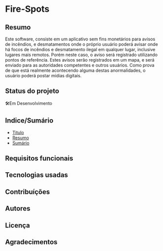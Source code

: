 # Fire-Spots

## Resumo

Este software, consiste em um aplicativo sem fins monetários para avisos de incêndios, e desmatamentos onde o próprio usuário poderá avisar onde há focos de incêndios e desmatamento ilegal em qualquer lugar, inclusive lugares mais remotos. Porém neste caso, o aviso será registrado utilizando pontos de referência. Estes avisos serão registrados em um mapa, e será enviado para as autoridades competentes e outros usuários. Como prova de que está realmente acontecendo alguma destas anormalidades, o usuário poderá postar mídias digitais.


<h2>Status do projeto</h2>

:hammer_and_wrench:Em Desenvolvimento

## Indice/Sumário


* [Titulo](#Fire-Spots)
* [Resumo](#Resumo)
* [Sumário](#Indice/Sumário)



## Requisitos funcionais


## Tecnologias usadas


## Contribuíções


## Autores


## Licença


## Agradecimentos
